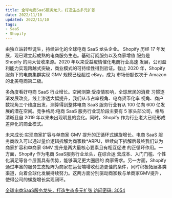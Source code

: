 ```yaml
---
title: 全球电商SaaS服务龙头，打造生态多元扩张
date: 2022/11/10
updated: 2022/11/10
tags:
- SaaS
- Shopify
---
```


由独立站转型诞生，持续进化的全球电商 SaaS 龙头企业。 Shopify 历经 17 年发展，现已建立起成熟的电商服务生态。基础订阅服务以及商家增值 服务是 Shopify 的两大营收来源。2020 年以来受益疫情催化电商行业高速 发展，公司盈利能力实现跨越式突破，商业模式的可持续性得到验证。截止 2020 年，Shopify 服务下的电商集群实现 GMV 规模已经超过 eBay，成为 市场份额仅次于 Amazon 的北美电商第二极。

多角度看好电商 SaaS 行业增长。空间测算:受疫情影响，全球居民的消费 习惯逐渐发展改变，线上渗透大幅提升，我们从市占率视角、电商货币化率 视角、商户数视角三个维度出发，测算得到整体电商 SaaS 服务行业有从 100 亿向 600 亿发展的潜在空间。竞争格局:电商 SaaS 服务行业现阶段主要有 5 家头部公司，格局清晰且自 2019 年以来未出现明显的变化。同时，Shopify 作为行业老大已经形成差异化的商业模式。

未来成长:实现商家扩容与单商家 GMV 提升的正循环式螺旋增长。电商 SaaS 服务商收入可以通过量价逻辑拆解为商家数\*ARPU，继续向下拆解后最终我们认为商家扩容和单商家 GMV 提升是两大最核心要素且有相互促进 的正循环作用。一方面，Shopify 作为电商 SaaS服务行业龙头，在综合运 营成本、入门门槛、个性化满足等各个层面具有优势，能够满足更大圈层的 商家需求。另一方面，Shopify通过丰富的服务生态矩阵为商家在运营端增收创造更佳的条件，同时积极拓展各类渠道，向着全球化发展持续努力。这两方面分别驱动商家数与单商家GMV提升，使得公司的螺旋增长实现闭环。

[全球电商SaaS服务龙头，打造生态多元扩张 访问密码: 3054](https://url12.ctfile.com/f/3948612-722537280-8dce97?p=3054 )
